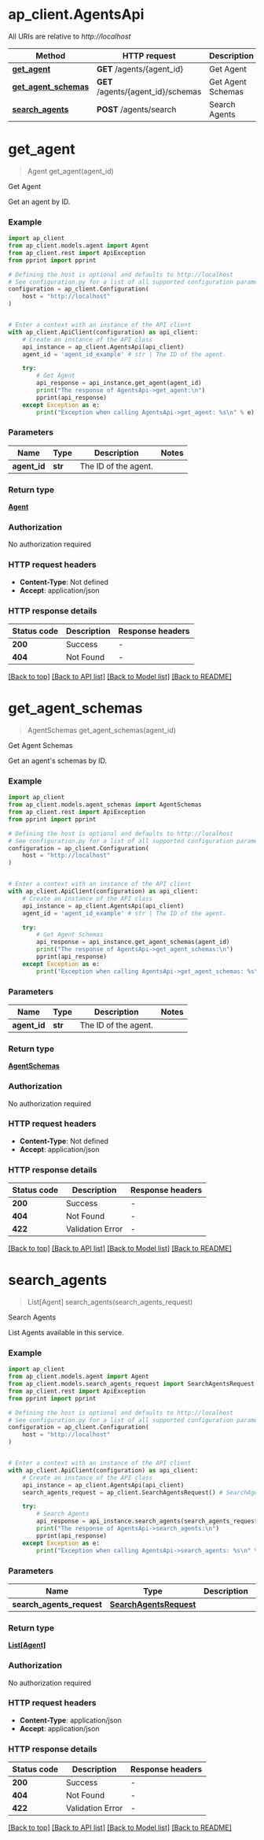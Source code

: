 # ap_client.AgentsApi

All URIs are relative to *http://localhost*

Method | HTTP request | Description
------------- | ------------- | -------------
[**get_agent**](AgentsApi.md#get_agent) | **GET** /agents/{agent_id} | Get Agent
[**get_agent_schemas**](AgentsApi.md#get_agent_schemas) | **GET** /agents/{agent_id}/schemas | Get Agent Schemas
[**search_agents**](AgentsApi.md#search_agents) | **POST** /agents/search | Search Agents


# **get_agent**
> Agent get_agent(agent_id)

Get Agent

Get an agent by ID.

### Example


```python
import ap_client
from ap_client.models.agent import Agent
from ap_client.rest import ApiException
from pprint import pprint

# Defining the host is optional and defaults to http://localhost
# See configuration.py for a list of all supported configuration parameters.
configuration = ap_client.Configuration(
    host = "http://localhost"
)


# Enter a context with an instance of the API client
with ap_client.ApiClient(configuration) as api_client:
    # Create an instance of the API class
    api_instance = ap_client.AgentsApi(api_client)
    agent_id = 'agent_id_example' # str | The ID of the agent.

    try:
        # Get Agent
        api_response = api_instance.get_agent(agent_id)
        print("The response of AgentsApi->get_agent:\n")
        pprint(api_response)
    except Exception as e:
        print("Exception when calling AgentsApi->get_agent: %s\n" % e)
```



### Parameters


Name | Type | Description  | Notes
------------- | ------------- | ------------- | -------------
 **agent_id** | **str**| The ID of the agent. | 

### Return type

[**Agent**](Agent.md)

### Authorization

No authorization required

### HTTP request headers

 - **Content-Type**: Not defined
 - **Accept**: application/json

### HTTP response details

| Status code | Description | Response headers |
|-------------|-------------|------------------|
**200** | Success |  -  |
**404** | Not Found |  -  |

[[Back to top]](#) [[Back to API list]](../README.md#documentation-for-api-endpoints) [[Back to Model list]](../README.md#documentation-for-models) [[Back to README]](../README.md)

# **get_agent_schemas**
> AgentSchemas get_agent_schemas(agent_id)

Get Agent Schemas

Get an agent's schemas by ID.

### Example


```python
import ap_client
from ap_client.models.agent_schemas import AgentSchemas
from ap_client.rest import ApiException
from pprint import pprint

# Defining the host is optional and defaults to http://localhost
# See configuration.py for a list of all supported configuration parameters.
configuration = ap_client.Configuration(
    host = "http://localhost"
)


# Enter a context with an instance of the API client
with ap_client.ApiClient(configuration) as api_client:
    # Create an instance of the API class
    api_instance = ap_client.AgentsApi(api_client)
    agent_id = 'agent_id_example' # str | The ID of the agent.

    try:
        # Get Agent Schemas
        api_response = api_instance.get_agent_schemas(agent_id)
        print("The response of AgentsApi->get_agent_schemas:\n")
        pprint(api_response)
    except Exception as e:
        print("Exception when calling AgentsApi->get_agent_schemas: %s\n" % e)
```



### Parameters


Name | Type | Description  | Notes
------------- | ------------- | ------------- | -------------
 **agent_id** | **str**| The ID of the agent. | 

### Return type

[**AgentSchemas**](AgentSchemas.md)

### Authorization

No authorization required

### HTTP request headers

 - **Content-Type**: Not defined
 - **Accept**: application/json

### HTTP response details

| Status code | Description | Response headers |
|-------------|-------------|------------------|
**200** | Success |  -  |
**404** | Not Found |  -  |
**422** | Validation Error |  -  |

[[Back to top]](#) [[Back to API list]](../README.md#documentation-for-api-endpoints) [[Back to Model list]](../README.md#documentation-for-models) [[Back to README]](../README.md)

# **search_agents**
> List[Agent] search_agents(search_agents_request)

Search Agents

List Agents available in this service.

### Example


```python
import ap_client
from ap_client.models.agent import Agent
from ap_client.models.search_agents_request import SearchAgentsRequest
from ap_client.rest import ApiException
from pprint import pprint

# Defining the host is optional and defaults to http://localhost
# See configuration.py for a list of all supported configuration parameters.
configuration = ap_client.Configuration(
    host = "http://localhost"
)


# Enter a context with an instance of the API client
with ap_client.ApiClient(configuration) as api_client:
    # Create an instance of the API class
    api_instance = ap_client.AgentsApi(api_client)
    search_agents_request = ap_client.SearchAgentsRequest() # SearchAgentsRequest | 

    try:
        # Search Agents
        api_response = api_instance.search_agents(search_agents_request)
        print("The response of AgentsApi->search_agents:\n")
        pprint(api_response)
    except Exception as e:
        print("Exception when calling AgentsApi->search_agents: %s\n" % e)
```



### Parameters


Name | Type | Description  | Notes
------------- | ------------- | ------------- | -------------
 **search_agents_request** | [**SearchAgentsRequest**](SearchAgentsRequest.md)|  | 

### Return type

[**List[Agent]**](Agent.md)

### Authorization

No authorization required

### HTTP request headers

 - **Content-Type**: application/json
 - **Accept**: application/json

### HTTP response details

| Status code | Description | Response headers |
|-------------|-------------|------------------|
**200** | Success |  -  |
**404** | Not Found |  -  |
**422** | Validation Error |  -  |

[[Back to top]](#) [[Back to API list]](../README.md#documentation-for-api-endpoints) [[Back to Model list]](../README.md#documentation-for-models) [[Back to README]](../README.md)

